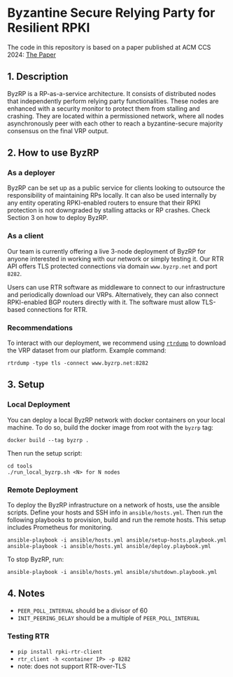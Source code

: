 # Byzantine Secure Relying Party for Resilient RPKI

The code in this repository is based on a paper published at ACM CCS 2024: [The Paper](https://dl.acm.org/doi/pdf/10.1145/3658644.3690368)

## 1. Description

ByzRP is a RP-as-a-service architecture. It consists of distributed nodes that independently 
perform relying party functionalities. These nodes are enhanced with a security monitor to protect them from stalling 
and crashing. They are located within a permissioned network, where all nodes asynchronously peer with each 
other to reach a byzantine-secure majority consensus on the final VRP output.

## 2. How to use ByzRP

### As a deployer

ByzRP can be set up as a public service for clients looking to outsource the responsibility of maintaining RPs locally. It can 
also be used internally by any entity operating RPKI-enabled routers to ensure that their RPKI protection is not
downgraded by stalling attacks or RP crashes. Check Section 3 on how to deploy ByzRP.

### As a client

Our team is currently offering a live 3-node deployment of ByzRP for anyone interested in working with our network
or simply testing it. Our RTR API offers TLS protected connections via domain `www.byzrp.net` and port `8282`.

Users can use RTR software as middleware to connect to our infrastructure and periodically download our VRPs. Alternatively,
they can also connect RPKI-enabled BGP routers directly with it. The software must allow  TLS-based connections for RTR.

### Recommendations
To interact with our deployment, we recommend using [`rtrdump`](https://github.com/bgp/stayrtr) to download the VRP dataset from our platform.
Example command:
```
rtrdump -type tls -connect www.byzrp.net:8282
```

## 3. Setup

### Local Deployment

You can deploy a local ByzRP network with docker containers on your local machine. To do so,
build the docker image from root with the `byzrp` tag:
```
docker build --tag byzrp .
```
Then run the setup script:
```
cd tools
./run_local_byzrp.sh <N> for N nodes
```

### Remote Deployment

To deploy the ByzRP infrastructure on a network of hosts, use the ansible scripts. Define your hosts and SSH info in `ansible/hosts.yml`.
Then run the following playbooks to provision, build and run the remote hosts. This setup includes Prometheus for monitoring.
```
ansible-playbook -i ansible/hosts.yml ansible/setup-hosts.playbook.yml
ansible-playbook -i ansible/hosts.yml ansible/deploy.playbook.yml
```
To stop ByzRP, run:
```
ansible-playbook -i ansible/hosts.yml ansible/shutdown.playbook.yml
```

## 4. Notes
- `PEER_POLL_INTERVAL` should be a divisor of 60
- `INIT_PEERING_DELAY` should be a multiple of `PEER_POLL_INTERVAL`

### Testing RTR
- `pip install rpki-rtr-client`
- `rtr_client -h <container IP> -p 8282`
- note: does not support RTR-over-TLS
